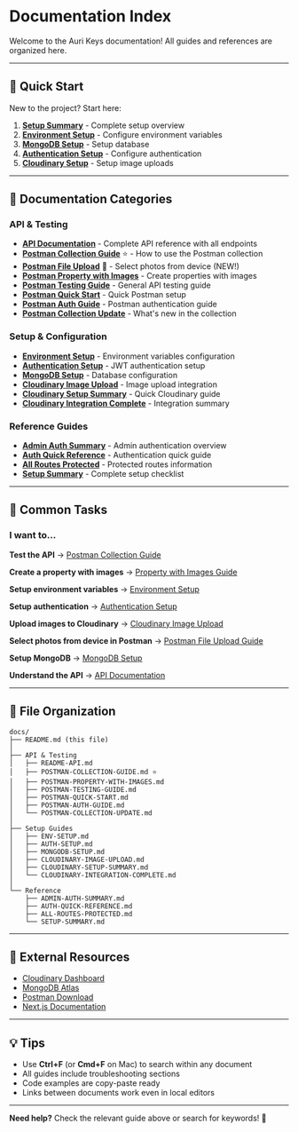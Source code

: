 # Documentation Index

Welcome to the Auri Keys documentation! All guides and references are organized here.

---

## 🚀 Quick Start

New to the project? Start here:

1. **[Setup Summary](SETUP-SUMMARY.md)** - Complete setup overview
2. **[Environment Setup](ENV-SETUP.md)** - Configure environment variables
3. **[MongoDB Setup](MONGODB-SETUP.md)** - Setup database
4. **[Authentication Setup](AUTH-SETUP.md)** - Configure authentication
5. **[Cloudinary Setup](CLOUDINARY-IMAGE-UPLOAD.md)** - Setup image uploads

---

## 📖 Documentation Categories

### API & Testing

- **[API Documentation](README-API.md)** - Complete API reference with all endpoints
- **[Postman Collection Guide](POSTMAN-COLLECTION-GUIDE.md)** ⭐ - How to use the Postman collection
- **[Postman File Upload](POSTMAN-FILE-UPLOAD-GUIDE.md)** 📸 - Select photos from device (NEW!)
- **[Postman Property with Images](POSTMAN-PROPERTY-WITH-IMAGES.md)** - Create properties with images
- **[Postman Testing Guide](POSTMAN-TESTING-GUIDE.md)** - General API testing guide
- **[Postman Quick Start](POSTMAN-QUICK-START.md)** - Quick Postman setup
- **[Postman Auth Guide](POSTMAN-AUTH-GUIDE.md)** - Postman authentication guide
- **[Postman Collection Update](POSTMAN-COLLECTION-UPDATE.md)** - What's new in the collection

### Setup & Configuration

- **[Environment Setup](ENV-SETUP.md)** - Environment variables configuration
- **[Authentication Setup](AUTH-SETUP.md)** - JWT authentication setup
- **[MongoDB Setup](MONGODB-SETUP.md)** - Database configuration
- **[Cloudinary Image Upload](CLOUDINARY-IMAGE-UPLOAD.md)** - Image upload integration
- **[Cloudinary Setup Summary](CLOUDINARY-SETUP-SUMMARY.md)** - Quick Cloudinary guide
- **[Cloudinary Integration Complete](CLOUDINARY-INTEGRATION-COMPLETE.md)** - Integration summary

### Reference Guides

- **[Admin Auth Summary](ADMIN-AUTH-SUMMARY.md)** - Admin authentication overview
- **[Auth Quick Reference](AUTH-QUICK-REFERENCE.md)** - Authentication quick guide
- **[All Routes Protected](ALL-ROUTES-PROTECTED.md)** - Protected routes information
- **[Setup Summary](SETUP-SUMMARY.md)** - Complete setup checklist

---

## 🎯 Common Tasks

### I want to...

**Test the API**
→ [Postman Collection Guide](POSTMAN-COLLECTION-GUIDE.md)

**Create a property with images**
→ [Property with Images Guide](POSTMAN-PROPERTY-WITH-IMAGES.md)

**Setup environment variables**
→ [Environment Setup](ENV-SETUP.md)

**Setup authentication**
→ [Authentication Setup](AUTH-SETUP.md)

**Upload images to Cloudinary**
→ [Cloudinary Image Upload](CLOUDINARY-IMAGE-UPLOAD.md)

**Select photos from device in Postman**
→ [Postman File Upload Guide](POSTMAN-FILE-UPLOAD-GUIDE.md)

**Setup MongoDB**
→ [MongoDB Setup](MONGODB-SETUP.md)

**Understand the API**
→ [API Documentation](README-API.md)

---

## 📁 File Organization

```
docs/
├── README.md (this file)
│
├── API & Testing
│   ├── README-API.md
│   ├── POSTMAN-COLLECTION-GUIDE.md ⭐
│   ├── POSTMAN-PROPERTY-WITH-IMAGES.md
│   ├── POSTMAN-TESTING-GUIDE.md
│   ├── POSTMAN-QUICK-START.md
│   ├── POSTMAN-AUTH-GUIDE.md
│   └── POSTMAN-COLLECTION-UPDATE.md
│
├── Setup Guides
│   ├── ENV-SETUP.md
│   ├── AUTH-SETUP.md
│   ├── MONGODB-SETUP.md
│   ├── CLOUDINARY-IMAGE-UPLOAD.md
│   ├── CLOUDINARY-SETUP-SUMMARY.md
│   └── CLOUDINARY-INTEGRATION-COMPLETE.md
│
└── Reference
    ├── ADMIN-AUTH-SUMMARY.md
    ├── AUTH-QUICK-REFERENCE.md
    ├── ALL-ROUTES-PROTECTED.md
    └── SETUP-SUMMARY.md
```

---

## 🔗 External Resources

- [Cloudinary Dashboard](https://console.cloudinary.com/)
- [MongoDB Atlas](https://www.mongodb.com/cloud/atlas)
- [Postman Download](https://www.postman.com/downloads/)
- [Next.js Documentation](https://nextjs.org/docs)

---

## 💡 Tips

- Use **Ctrl+F** (or **Cmd+F** on Mac) to search within any document
- All guides include troubleshooting sections
- Code examples are copy-paste ready
- Links between documents work even in local editors

---

**Need help?** Check the relevant guide above or search for keywords! 🚀
